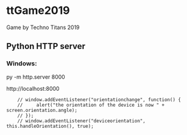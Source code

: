 # ttGame2019
Game by Techno Titans 2019

## Python HTTP server
### Windows:
py -m http.server 8000

http://localhost:8000

        // window.addEventListener("orientationchange", function() {
        //     alert("the orientation of the device is now " + screen.orientation.angle);
        // });
        // window.addEventListener("deviceorientation", this.handleOrientation(), true);
